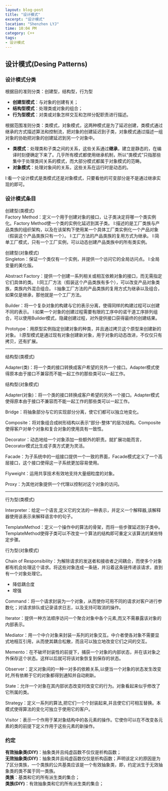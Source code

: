 ```yaml
---
layout: blog-post
title: "设计模式"
excerpt: "设计模式"
location: "Shenzhen LYJ"
time: 10:04 PM
category: C++
tags:
- 设计模式
---
```


## 设计模式(Desing Patterns) ##

### 设计模式分类 ###

根据目的准则分类：创建型，结构型，行为型

-   **创建型模式**：与对象的创建有关；    
-   **结构型模式**：处理类或对象的组合；    
-   **行为型模式**：对类或对象怎样交互和怎样分配职责进行描述。    
	
根据范围准则分类：类模式，对象模式，这两种模式是为了延迟创建，类模式通过继承的方式描述算法和控制流，把对象的创建延迟到子类，对象模式通过描述一组对象的协助把对象的创建延迟到另一个对象中。    

-   **类模式**：处理类和子类之间的关系，这些关系通过**继承**，建立是静态的，在编译时刻便确定下来了。几乎所有模式都使用继承机制，所以“类模式”只指那些集中于处理类间关系的模式，而大部分模式都属于对象模式的范畴。
-   **对象模式**：处理对象间的关系，这些关系在运行时是动态的。    

I:看一个设计模式是类模式还是对象模式，只要看他的可变部分是不是通过继承实现的即可。

### 设计模式条目 ###

创建型(类模式)    
Factory Method：定义一个用于创建对象的接口，让子类决定将哪一个类实例化。Factory Method使一个类的实例化延迟到其子类。
I:描述的是工厂类族与产品类族的组织架构，以及在该架构下使用某一个具体工厂类实例化一个产品对象（假装这个产品类族只有一个）。
I:工厂方法的产品类族的复用方式为继承。
I:简单工厂模式，只有一个工厂实例，可以动态创建产品类族中的所有类实例。

创建型(对象模式)    
Singleton：保证一个类仅有一个实例，并提供一个访问它的全局访问点。
I:全局变量的美化版。

Abstract Factory：提供一个创建一系列相关或相互依赖对象的接口，而无需指定它们具体的类。
I:同工厂方法（假装这个产品类族有多个），可以改变产品对象类族，类族内外混合组合。
I:抽象工厂方法的产品类族的复用方式为继承以及组合，如果仅是继承，那他就是一个工厂方法。

Builder：将一个复杂对象的构建与它的表示分离，使得同样的构建过程可以创建不同的表示。
I:如果一个对象的创建过程需要有限的工序中的诺干道工序排列组合，可以使用Builder模式，隐藏创建过程，对外提供接口获得最终的创建结果。

Prototype：用原型实例指定创建对象的种类，并且通过拷贝这个原型来创建新的对象。
I:原型模式是通过现有对象创建新对象，用于对象的动态改进，不仅仅只有拷贝，还有扩展。

- - -

结构型(类模式)   

Adapter(类)：将一个类的接口转换成客户希望的另外一个接口。Adapter模式使得原本由于接口不兼容而不能一起工作的那些类可以一起工作。

结构型(对象模式)   

Adapter(对象)：将一个类的接口转换成客户希望的另外一个接口。Adapter模式使得原本由于接口不兼容而不能一起工作的那些类可以一起工作。

Bridge：将抽象部分与它的实现部分分离，使它们都可以独立地变化。

Composite：将对象组合成树形结构以表示“部分-整体”的层次结构。Composite使得客户对单个对象和复合对象的使用具有一致性。

Decorator：动态地给一个对象添加一些额外的职责。就扩展功能而言，Decorator模式比生成子类方式更为灵活。

Facade：为子系统中的一组接口提供一个一致的界面，Facade模式定义了一个高层接口，这个接口使得这一子系统更加容易使用。

Flyweight：运用共享技术有效地支持大量细粒度的对象。 

Proxy：为其他对象提供一个代理以控制对这个对象的访问。

- - -

行为型(类模式)    

Interpreter：给定一个语言,定义它的文法的一种表示，并定义一个解释器,该解释器使用该表示来解释语言中的句子。

TemplateMethod：定义一个操作中的算法的骨架，而将一些步骤延迟到子类中。TemplateMethod使得子类可以不改变一个算法的结构即可重定义该算法的某些特定步骤。

行为型(对象模式)   

Chain of Responsibility：为解除请求的发送者和接收者之间耦合，而使多个对象都有机会处理这个请求。将这些对象连成一条链，并沿着这条链传递该请求，直到有一个对象处理它。

-   降低耦合度   
-   增强   

Command：将一个请求封装为一个对象，从而使你可用不同的请求对客户进行参数化；对请求排队或记录请求日志，以及支持可取消的操作。

Iterator：提供一种方法顺序访问一个聚合对象中各个元素,而又不需暴露该对象的内部表示。

Mediator：用一个中介对象来封装一系列的对象交互。中介者使各对象不需要显式地相互引用，从而使其耦合松散，而且可以独立地改变它们之间的交互。

Memento：在不破坏封装性的前提下，捕获一个对象的内部状态，并在该对象之外保存这个状态。这样以后就可将该对象恢复到保存的状态。

Observer：定义对象间的一种一对多的依赖关系,以便当一个对象的状态发生改变时,所有依赖于它的对象都得到通知并自动刷新。

State：允许一个对象在其内部状态改变时改变它的行为。对象看起来似乎修改了它所属的类。

Strategy：定义一系列的算法,把它们一个个封装起来,并且使它们可相互替换。本模式使得算法的变化可独立于使用它的客户。

Visitor：表示一个作用于某对象结构中的各元素的操作。它使你可以在不改变各元素的类的前提下定义作用于这些元素的新操作。

### 约定 ###

**有效抽象类(DIY)**：抽象类并且纯虚函数不仅仅是析构函数；    
**无效抽象类(DIY)**：抽象类并且纯虚函数仅仅是析构函数；声明该定义的原因是为了区分类族，一个类族的公共基类应该是一个有效抽象类，即，约定派生于无效抽象类的类不属于同一类族。    
**类族**：基类和它的所有派生类的集合；    
**类族(DIY)**：有效抽象类和它的所有派生类的集合；    